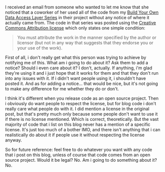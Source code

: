 I received an email from someone who wanted to let me know that she noticed that a coworker of her used all of the code from my <a href="/blog/2009/08/build-your-own-data-access-layer-series/">Build Your Own Data Access Layer Series</a> in their project without any notice of where it actually came from.  The code in that series was posted using the <a href="http://creativecommons.org/licenses/by/2.0/">Creative Commons Attribution license</a> which only states one simple condition:

<blockquote>You must attribute the work in the manner specified by the author or licensor (but not in any way that suggests that they endorse you or your use of the work).</blockquote>

First of all, i don't really get what this person was trying to achieve by notifying me of this.  What am i going to do about it?  Ask them to add a notice?  Should i even care about it?  I don't, actually.  If anything, i'm glad they're using it and i just hope that it works for them and that they don't run into any issues with it.  If i didn't want people using it, i shouldn't have posted it.  And as for adding a notice... that would be nice, but it's not going to make any difference for me whether they do or don't.  

I think it's different when you release code as an open source project.  Then i obviously do want people to respect the license, but for blog code i don't really care what people do with it.  I did mention a license in the original post, but that's pretty much only because some people don't want to use it if there is no license mentioned.  Which is correct, theoretically.  But the vast majority of code that i list on this blog never has a mention of a specific license.  It's just too much of a bother IMO, and there isn't anything that i can realistically do about it if people use it without respecting the license anyway.

So for future reference: feel free to do whatever you want with any code that i post on this blog, unless of course that code comes from an open source project.  Would it be legal? No. Am i going to do something about it? No.